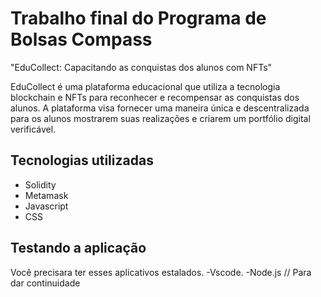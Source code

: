 
# Trabalho final do Programa de Bolsas Compass

"EduCollect: Capacitando as conquistas dos alunos com NFTs"


EduCollect é uma plataforma educacional que utiliza a tecnologia blockchain e NFTs para reconhecer e recompensar as conquistas dos alunos. A plataforma visa fornecer uma maneira única e descentralizada para os alunos mostrarem suas realizações e criarem um portfólio digital verificável.


## Tecnologias utilizadas
- Solidity
- Metamask
- Javascript
- CSS

## Testando a aplicação
Você precisara ter esses aplicativos estalados.
-Vscode.
-Node.js
// Para dar continuidade 
